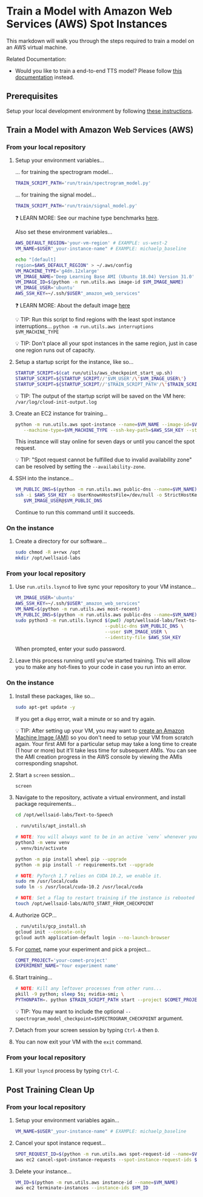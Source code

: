# Train a Model with Amazon Web Services (AWS) Spot Instances

This markdown will walk you through the steps required to train a model on an AWS virtual
machine.

Related Documentation:

- Would you like to train a end-to-end TTS model? Please follow
  [this documentation](TRAIN_TTS_MODEL_AWS.md) instead.

## Prerequisites

Setup your local development environment by following [these instructions](LOCAL_SETUP.md).

## Train a Model with Amazon Web Services (AWS)

### From your local repository

1. Setup your environment variables...

   ... for training the spectrogram model...

   ```bash
   TRAIN_SCRIPT_PATH='run/train/spectrogram_model.py'
   ```

   ... for training the signal model...

   ```bash
   TRAIN_SCRIPT_PATH='run/train/signal_model.py'
   ```

   ❓ LEARN MORE: See our machine type benchmarks [here](./TRAIN_MODEL_AWS_BENCHMARKS.md).

   Also set these environment variables...

   ```bash
   AWS_DEFAULT_REGION='your-vm-region' # EXAMPLE: us-west-2
   VM_NAME=$USER"_your-instance-name" # EXAMPLE: michaelp_baseline

   echo "[default]
   region=$AWS_DEFAULT_REGION" > ~/.aws/config
   VM_MACHINE_TYPE='g4dn.12xlarge'
   VM_IMAGE_NAME='Deep Learning Base AMI (Ubuntu 18.04) Version 31.0'
   VM_IMAGE_ID=$(python -m run.utils.aws image-id $VM_IMAGE_NAME)
   VM_IMAGE_USER='ubuntu'
   AWS_SSH_KEY=~/.ssh/$USER"_amazon_web_services"
   ```

   ❓ LEARN MORE: About the default image
   [here](https://aws.amazon.com/marketplace/pp/Amazon-Web-Services-AWS-Deep-Learning-Base-AMI-Ubu/B07Y3VDBNS)

   💡 TIP: Run this script to find regions with the least spot instance interruptions...
   `python -m run.utils.aws interruptions $VM_MACHINE_TYPE`

   💡 TIP: Don't place all your spot instances in the same region, just in case one region
   runs out of capacity.

1. Setup a startup script for the instance, like so...

   ```bash
   STARTUP_SCRIPT=$(cat run/utils/aws_checkpoint_start_up.sh)
   STARTUP_SCRIPT=${STARTUP_SCRIPT//'$VM_USER'/\'$VM_IMAGE_USER\'}
   STARTUP_SCRIPT=${STARTUP_SCRIPT//'$TRAIN_SCRIPT_PATH'/\'$TRAIN_SCRIPT_PATH\'}
   ```

   💡 TIP: The output of the startup script will be saved on the VM here:
   `/var/log/cloud-init-output.log`

1. Create an EC2 instance for training...

   ```bash
   python -m run.utils.aws spot-instance --name=$VM_NAME --image-id=$VM_IMAGE_ID \
      --machine-type=$VM_MACHINE_TYPE --ssh-key-path=$AWS_SSH_KEY --startup-script="$STARTUP_SCRIPT"
   ```

   This instance will stay online for seven days or until you cancel the spot request.

   💡 TIP: "Spot request cannot be fulfilled due to invalid availability zone" can
   be resolved by setting the `--availability-zone`.

1. SSH into the instance...

   ```bash
   VM_PUBLIC_DNS=$(python -m run.utils.aws public-dns --name=$VM_NAME)
   ssh -i $AWS_SSH_KEY -o UserKnownHostsFile=/dev/null -o StrictHostKeyChecking=no \
      $VM_IMAGE_USER@$VM_PUBLIC_DNS
   ```

   Continue to run this command until it succeeds.

### On the instance

1. Create a directory for our software...

   ```bash
   sudo chmod -R a+rwx /opt
   mkdir /opt/wellsaid-labs
   ```

### From your local repository

1. Use `run.utils.lsyncd` to live sync your repository to your VM instance...

   ```bash
   VM_IMAGE_USER='ubuntu'
   AWS_SSH_KEY=~/.ssh/$USER"_amazon_web_services"
   VM_NAME=$(python -m run.utils.aws most-recent)
   VM_PUBLIC_DNS=$(python -m run.utils.aws public-dns --name=$VM_NAME)
   sudo python3 -m run.utils.lsyncd $(pwd) /opt/wellsaid-labs/Text-to-Speech \
                                    --public-dns $VM_PUBLIC_DNS \
                                    --user $VM_IMAGE_USER \
                                    --identity-file $AWS_SSH_KEY
   ```

   When prompted, enter your sudo password.

1. Leave this process running until you've started training. This will allow you to make any
   hot-fixes to your code in case you run into an error.

### On the instance

1. Install these packages, like so...

   ```bash
   sudo apt-get update -y
   ```

   If you get a `dkpg` error, wait a minute or so and try again.

   💡 TIP: After setting up your VM, you may want to
   [create an Amazon Machine Image (AMI)](https://docs.aws.amazon.com/cli/latest/reference/ec2/create-image.html)
   so you don't need to setup your VM from scratch again. Your first AMI for a particular setup may
   take a long time to create (1 hour or more) but it'll take less time for subsequent AMIs. You
   can see the AMI creation progress in the AWS console by viewing the AMIs corresponding snapshot.

1. Start a `screen` session...

   ```bash
   screen
   ```

1. Navigate to the repository, activate a virtual environment, and install package requirements...

   ```bash
   cd /opt/wellsaid-labs/Text-to-Speech

   . run/utils/apt_install.sh

   # NOTE: You will always want to be in an active `venv` whenever you want to work with python.
   python3 -m venv venv
   . venv/bin/activate

   python -m pip install wheel pip --upgrade
   python -m pip install -r requirements.txt --upgrade

   # NOTE: PyTorch 1.7 relies on CUDA 10.2, we enable it.
   sudo rm /usr/local/cuda
   sudo ln -s /usr/local/cuda-10.2 /usr/local/cuda

   # NOTE: Set a flag to restart training if the instance is rebooted
   touch /opt/wellsaid-labs/AUTO_START_FROM_CHECKPOINT
   ```

1. Authorize GCP...

   ```bash
   . run/utils/gcp_install.sh
   gcloud init --console-only
   gcloud auth application-default login --no-launch-browser
   ```

1. For [comet](https://www.comet.ml/wellsaid-labs), name your experiment and pick a project...

   ```bash
   COMET_PROJECT='your-comet-project'
   EXPERIMENT_NAME='Your experiment name'
   ```

1. Start training...

   ```bash
   # NOTE: Kill any leftover processes from other runs...
   pkill -9 python; sleep 5s; nvidia-smi; \
   PYTHONPATH=. python $TRAIN_SCRIPT_PATH start --project $COMET_PROJECT --name "$EXPERIMENT_NAME";
   ```

   💡 TIP: You may want to include the optional
   `--spectrogram_model_checkpoint=$SPECTROGRAM_CHECKPOINT` argument.

1. Detach from your screen session by typing `Ctrl-A` then `D`.

1. You can now exit your VM with the `exit` command.

### From your local repository

1. Kill your `lsyncd` process by typing `Ctrl-C`.

## Post Training Clean Up

### From your local repository

1. Setup your environment variables again...

   ```bash
   VM_NAME=$USER"_your-instance-name" # EXAMPLE: michaelp_baseline
   ```

1. Cancel your spot instance request...

   ```bash
   SPOT_REQUEST_ID=$(python -m run.utils.aws spot-request-id --name=$VM_NAME)
   aws ec2 cancel-spot-instance-requests --spot-instance-request-ids $SPOT_REQUEST_ID
   ```

1. Delete your instance...

   ```bash
   VM_ID=$(python -m run.utils.aws instance-id --name=$VM_NAME)
   aws ec2 terminate-instances --instance-ids $VM_ID
   ```
